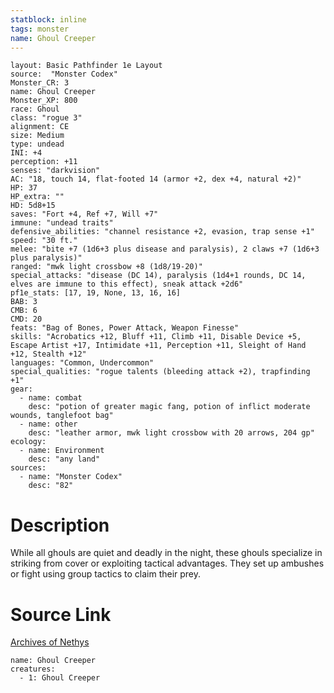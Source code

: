 ```yaml
---
statblock: inline
tags: monster
name: Ghoul Creeper
---
```

```statblock
layout: Basic Pathfinder 1e Layout
source:  "Monster Codex"
Monster_CR: 3
name: Ghoul Creeper
Monster_XP: 800
race: Ghoul
class: "rogue 3"
alignment: CE
size: Medium
type: undead
INI: +4
perception: +11
senses: "darkvision"
AC: "18, touch 14, flat-footed 14 (armor +2, dex +4, natural +2)"
HP: 37
HP_extra: ""
HD: 5d8+15
saves: "Fort +4, Ref +7, Will +7"
immune: "undead traits"
defensive_abilities: "channel resistance +2, evasion, trap sense +1"
speed: "30 ft."
melee: "bite +7 (1d6+3 plus disease and paralysis), 2 claws +7 (1d6+3 plus paralysis)"
ranged: "mwk light crossbow +8 (1d8/19-20)"
special_attacks: "disease (DC 14), paralysis (1d4+1 rounds, DC 14, elves are immune to this effect), sneak attack +2d6"
pf1e_stats: [17, 19, None, 13, 16, 16]
BAB: 3
CMB: 6
CMD: 20
feats: "Bag of Bones, Power Attack, Weapon Finesse"
skills: "Acrobatics +12, Bluff +11, Climb +11, Disable Device +5, Escape Artist +17, Intimidate +11, Perception +11, Sleight of Hand +12, Stealth +12"
languages: "Common, Undercommon"
special_qualities: "rogue talents (bleeding attack +2), trapfinding +1"
gear:
  - name: combat
    desc: "potion of greater magic fang, potion of inflict moderate wounds, tanglefoot bag"
  - name: other
    desc: "leather armor, mwk light crossbow with 20 arrows, 204 gp"
ecology:
  - name: Environment
    desc: "any land"
sources:
  - name: "Monster Codex"
    desc: "82"
```
# Description
While all ghouls are quiet and deadly in the night, these ghouls specialize in striking from cover or exploiting tactical advantages. They set up ambushes or fight using group tactics to claim their prey.
# Source Link
[Archives of Nethys](https://aonprd.com/MonsterDisplay.aspx?ItemName=Ghoul%20Creeper)
```encounter-table
name: Ghoul Creeper
creatures:
  - 1: Ghoul Creeper
```
